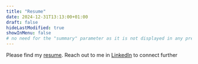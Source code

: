 ```yaml
---
title: "Resume"
date: 2024-12-31T13:13:00+01:00
draft: false
hideLastModified: true
showInMenu: false
# no need for the "summary" parameter as it is not displayed in any previews
---
```

Please find my [resume](/KanchanaPatlolla.pdf). Reach out to me in [LinkedIn](https://linkedin.com/in/kanchanapatlolla) to connect further